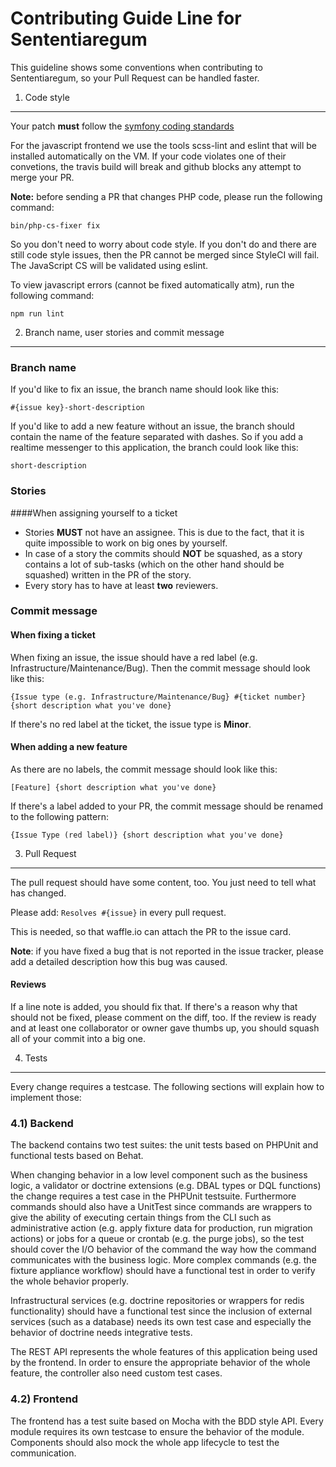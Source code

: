 Contributing Guide Line for Sententiaregum
==========================================

This guideline shows some conventions when contributing to Sententiaregum, so your Pull Request can be handled faster.

1) Code style
-------------

Your patch __must__ follow the [symfony coding standards](http://symfony.com/doc/current/contributing/code/standards.html)

For the javascript frontend we use the tools scss-lint and eslint that will be installed automatically on the VM.
If your code violates one of their convetions, the travis build will break and github blocks any attempt to merge your PR.

__Note:__ before sending a PR that changes PHP code, please run the following command:

    bin/php-cs-fixer fix

So you don't need to worry about code style. If you don't do and there are still code style issues, then the PR cannot be merged since StyleCI will fail.
The JavaScript CS will be validated using eslint.

To view javascript errors (cannot be fixed automatically atm), run the following command:

    npm run lint

2) Branch name, user stories and commit message
-----------------------------------------------

### Branch name

If you'd like to fix an issue, the branch name should look like this: 

    #{issue key}-short-description

If you'd like to add a new feature without an issue, the branch should contain the name of the feature separated with dashes.
So if you add a realtime messenger to this application, the branch could look like this:

    short-description

### Stories

####When assigning yourself to a ticket

- Stories **MUST** not have an assignee. This is due to the fact, that it is quite impossible to work on big ones by yourself.
- In case of a story the commits should **NOT** be squashed, as a story contains a lot of sub-tasks (which on the other hand should be squashed) written in the PR of the story. 
- Every story has to have at least **two** reviewers. 

### Commit message

#### When fixing a ticket

When fixing an issue, the issue should have a red label (e.g. Infrastructure/Maintenance/Bug).
Then the commit message should look like this:

    {Issue type (e.g. Infrastructure/Maintenance/Bug} #{ticket number} {short description what you've done}

If there's no red label at the ticket, the issue type is __Minor__.

#### When adding a new feature

As there are no labels, the commit message should look like this:

    [Feature] {short description what you've done}

If there's a label added to your PR, the commit message should be renamed to the following pattern:

    {Issue Type (red label)} {short description what you've done}


3) Pull Request
---------------

The pull request should have some content, too.
You just need to tell what has changed.

Please add: 
    ```Resolves #{issue}``` in every pull request.
    
This is needed, so that waffle.io can attach the PR to the issue card.
    
__Note__: if you have fixed a bug that is not reported in the issue tracker, please add a detailed description how this bug was caused.

#### Reviews

If a line note is added, you should fix that. If there's a reason why that should not be fixed, please comment on the diff, too.
If the review is ready and at least one collaborator or owner gave thumbs up, you should squash all of your commit into a big one.

4) Tests
--------

Every change requires a testcase. The following sections will explain how to implement those:

### 4.1) Backend

The backend contains two test suites: the unit tests based on PHPUnit and functional tests based on Behat.

When changing behavior in a low level component such as the business logic, a validator or doctrine extensions (e.g. DBAL types or DQL functions)
the change requires a test case in the PHPUnit testsuite.
Furthermore commands should also have a UnitTest since commands are wrappers to give the ability of executing certain things from the CLI
such as administrative action (e.g. apply fixture data for production, run migration actions) or jobs for a queue or crontab (e.g. the purge jobs),
so the test should cover the I/O behavior of the command the way how the command communicates with the business logic.
More complex commands (e.g. the fixture appliance workflow) should have a functional test in order to verify the whole behavior properly.

Infrastructural services (e.g. doctrine repositories or wrappers for redis functionality) should have a functional test since
the inclusion of external services (such as a database) needs its own test case and especially the behavior of doctrine needs integrative
tests.

The REST API represents the whole features of this application being used by the frontend. In order to ensure the appropriate behavior
of the whole feature, the controller also need custom test cases.

### 4.2) Frontend

The frontend has a test suite based on Mocha with the BDD style API.
Every module requires its own testcase to ensure the behavior of the module.
Components should also mock the whole app lifecycle to test the communication.
